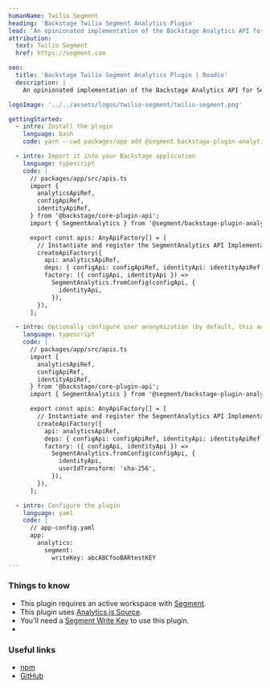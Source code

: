 ```yaml
---
humanName: Twilio Segment
heading: 'Backstage Twilio Segment Analytics Plugin'
lead: 'An opinionated implementation of the Backstage Analytics API for Segment, from the folks at Segment.'
attribution:
  text: Twilio Segment
  href: https://segment.com

seo:
  title: 'Backstage Twilio Segment Analytics Plugin | Roadie'
  description: |
    An opinionated implementation of the Backstage Analytics API for Segment, from the folks at Segment.

logoImage: '../../assets/logos/twilio-segment/twilio-segment.png'

gettingStarted:
  - intro: Install the plugin
    language: bash
    code: yarn --cwd packages/app add @segment backstage-plugin-analytics-module-segment

  - intro: Import it into your Backstage application
    language: typescript
    code: |
      // packages/app/src/apis.ts
      import {
        analyticsApiRef,
        configApiRef,
        identityApiRef,
      } from '@backstage/core-plugin-api';
      import { SegmentAnalytics } from '@segment/backstage-plugin-analytics-module-segment';

      export const apis: AnyApiFactory[] = [
        // Instantiate and register the SegmentAnalytics API Implementation.
        createApiFactory({
          api: analyticsApiRef,
          deps: { configApi: configApiRef, identityApi: identityApiRef },
          factory: ({ configApi, identityApi }) =>
            SegmentAnalytics.fromConfig(configApi, {
              identityApi,
            }),
        }),
      ];

  - intro: Optionally configure user anonymization (by default, this analytics plugin identifies the user taking actions as the logged in Backstage User's entity reference string)
    language: typescript
    code: |
      // packages/app/src/apis.ts
      import {
        analyticsApiRef,
        configApiRef,
        identityApiRef,
      } from '@backstage/core-plugin-api';
      import { SegmentAnalytics } from '@segment/backstage-plugin-analytics-module-segment';

      export const apis: AnyApiFactory[] = [
        // Instantiate and register the SegmentAnalytics API Implementation.
        createApiFactory({
          api: analyticsApiRef,
          deps: { configApi: configApiRef, identityApi: identityApiRef },
          factory: ({ configApi, identityApi }) =>
            SegmentAnalytics.fromConfig(configApi, {
              identityApi,
              userIdTransform: 'sha-256',
            }),
        }),
      ];

  - intro: Configure the plugin
    language: yaml
    code: |
      // app-config.yaml
      app:
        analytics:
          segment:
            writeKey: abcABCfooBARtestKEY
---
```


### Things to know

- This plugin requires an active workspace with [Segment](https://segment.com/).
- This plugin uses [Analytics.js Source](https://segment.com/docs/connections/sources/catalog/libraries/website/javascript/).
- You'll need a [Segment Write Key](https://segment.com/docs/connections/find-writekey/) to use this plugin.
-

### Useful links

- [npm]()
- [GitHub](https://github.com/segmentio/segment-backstage-plugins/tree/main/plugins/analytics-module-segment)
